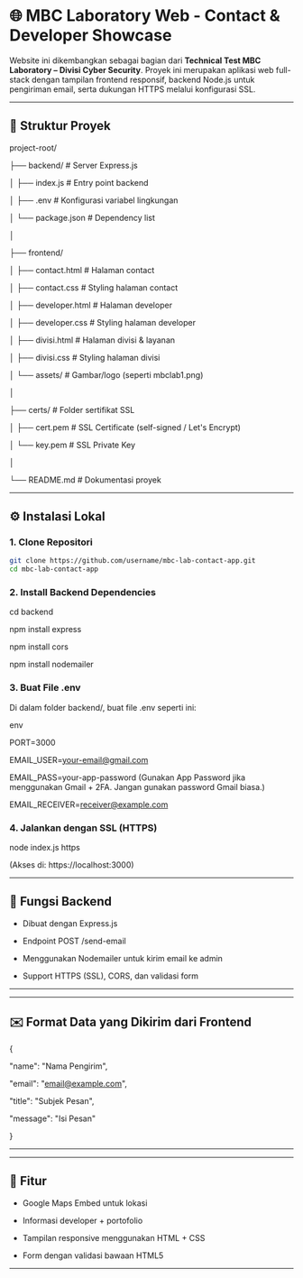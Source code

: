 # 🌐 MBC Laboratory Web - Contact & Developer Showcase

Website ini dikembangkan sebagai bagian dari **Technical Test MBC Laboratory – Divisi Cyber Security**. Proyek ini merupakan aplikasi web full-stack dengan tampilan frontend responsif, backend Node.js untuk pengiriman email, serta dukungan HTTPS melalui konfigurasi SSL.

---

## 📁 Struktur Proyek


project-root/

├── backend/ # Server Express.js

│ ├── index.js # Entry point backend

│ ├── .env # Konfigurasi variabel lingkungan

│ └── package.json # Dependency list

│

├── frontend/

│ ├── contact.html # Halaman contact

│ ├── contact.css # Styling halaman contact

│ ├── developer.html # Halaman developer

│ ├── developer.css # Styling halaman developer

│ ├── divisi.html # Halaman divisi & layanan

│ ├── divisi.css # Styling halaman divisi

│ └── assets/ # Gambar/logo (seperti mbclab1.png)

│

├── certs/ # Folder sertifikat SSL

│ ├── cert.pem # SSL Certificate (self-signed / Let's Encrypt)

│ └── key.pem # SSL Private Key

│

└── README.md # Dokumentasi proyek


---

## ⚙️ Instalasi Lokal

### 1. Clone Repositori

```bash
git clone https://github.com/username/mbc-lab-contact-app.git
cd mbc-lab-contact-app
```

### 2. Install Backend Dependencies


cd backend

npm install express

npm install cors

npm install nodemailer

### 3. Buat File .env
Di dalam folder backend/, buat file .env seperti ini:

env

PORT=3000

EMAIL_USER=your-email@gmail.com

EMAIL_PASS=your-app-password (Gunakan App Password jika menggunakan Gmail + 2FA. Jangan gunakan password Gmail biasa.)

EMAIL_RECEIVER=receiver@example.com

### 4. Jalankan dengan SSL (HTTPS)

node index.js https

(Akses di: https://localhost:3000)


---

## 💌 Fungsi Backend
- Dibuat dengan Express.js

- Endpoint POST /send-email

- Menggunakan Nodemailer untuk kirim email ke admin

- Support HTTPS (SSL), CORS, dan validasi form

---

---

## ✉️ Format Data yang Dikirim dari Frontend

{

  "name": "Nama Pengirim",

  "email": "email@example.com",

  "title": "Subjek Pesan",

  "message": "Isi Pesan"

}

---


---

## 🧩 Fitur
- Google Maps Embed untuk lokasi

- Informasi developer + portofolio

- Tampilan responsive menggunakan HTML + CSS

- Form dengan validasi bawaan HTML5

---



